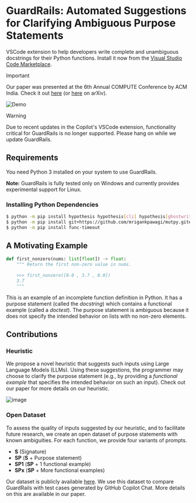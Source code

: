 # GuardRails: Automated Suggestions for Clarifying Ambiguous Purpose Statements

VSCode extension to help developers write complete and unambiguous docstrings for their Python functions. Install it now from the [Visual Studio Code Marketplace](https://marketplace.visualstudio.com/items?itemName=MrigankPawagi.guardrails).

> [!IMPORTANT]
> Our paper was presented at the 6th Annual COMPUTE Conference by ACM India. Check it out [here](https://dl.acm.org/doi/10.1145/3627217.3627234) (or [here](https://arxiv.org/abs/2312.08189) on arXiv).

![Demo](https://raw.githubusercontent.com/mrigankpawagi/GuardRails/master/media/demo.gif)

> [!WARNING]  
> Due to recent updates in the Copilot's VSCode extension, functionality critical for GuardRails is no longer supported. Please hang on while we update GuardRails.   

## Requirements

You need Python 3 installed on your system to use GuardRails. 

__Note:__
GuardRails is fully tested only on Windows and currently provides experimental support for Linux.

### Installing Python Dependencies

```bash
$ python -m pip install hypothesis hypothesis[cli] hypothesis[ghostwriter] black
$ python -m pip install git+https://github.com/mrigankpawagi/mutpy.git#egg=mutpy
$ python -m pip install func-timeout
```

## A Motivating Example

```python
def first_nonzero(nums: list[float]) -> float:
    """ Return the first non-zero value in nums.
    
    >>> first_nonzero([0.0 , 3.7 , 0.0])
    3.7
    """
```

This is an example of an incomplete function definition in Python. It has a purpose statement (called the _docstring_) which contains a functional example (called a _doctest_). The purpose statement is ambiguous because it does not specify the intended behavior on lists with no non-zero elements.

## Contributions

### Heuristic
We propose a novel heuristic that suggests such inputs using Large Language Models (LLMs). Using these suggestions, the programmer may choose to clarify the purpose statement (e.g., by providing a _functional example_ that specifies the intended behavior on such an input). Check out our paper for more details on our heuristic.

![image](https://github.com/mrigankpawagi/GuardRails/assets/25179158/a298112a-7030-459a-8e72-129e779995b3)

### Open Dataset
To assess the quality of inputs suggested by our heuristic, and to facilitate future research, we create an open dataset of purpose statements with known ambiguities. For each function, we provide four variants of prompts.

- **S** (Signature)
 - **SP** (**S** + Purpose statement)
- **SP1** (**SP** + 1 functional example)
- **SPx** (**SP** + More functional examples)

Our dataset is publicly available [here](https://docs.google.com/spreadsheets/d/e/2PACX-1vRwmXlP8V6gbXtB1oQ5IUXfbRjW3eoCYKcbm-zN4uXphd_AK4Wj0CZzVmeXW4XvF2_scszdCD89CFpV/pubhtml?gid=0&single=true). We use this dataset to compare GuardRails with test cases generated by GitHub Copilot Chat. More details on this are available in our paper.
